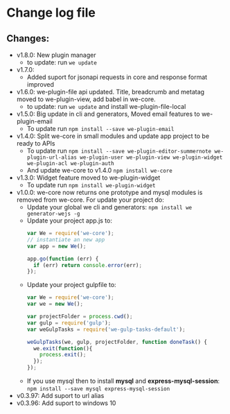 # Change log file

## Changes:
- v1.8.0: New plugin manager
  - to update: run `we update`
- v1.7.0:
  - Added suport for jsonapi requests in core and response format improved
- v1.6.0: we-plugin-file api updated. Title, breadcrumb and metatag moved to we-plugin-view, add babel in we-core.
  - to update: run `we update` and install we-plugin-file-local 
- v1.5.0: Big update in cli and generators, Moved email features to we-plugin-email
  - To update run `npm install --save we-plugin-email`
- v1.4.0: Split we-core in small modules and update app project to be ready to APIs
  - To update run `npm install --save we-plugin-editor-summernote we-plugin-url-alias we-plugin-user we-plugin-view we-plugin-widget we-plugin-acl we-plugin-auth` 
  - And update we-core to v1.4.0 `npm install we-core`
- v1.3.0: Widget feature moved to we-plugin-widget
  - To update run `npm install we-plugin-widget`
- v1.0.0: we-core now returns one prototype and mysql modules is removed from we-core. For update your project do:
  - Update your global we cli and generators: `npm install we generator-wejs -g`
  - Update your project app.js to:
    ```js
    var We = require('we-core');
    // instantiate an new app
    var app = new We();

    app.go(function (err) {
      if (err) return console.error(err);
    });
    ```
  - Update your project gulpfile to:
    ```js
    var We = require('we-core');
    var we = new We();

    var projectFolder = process.cwd();
    var gulp = require('gulp');
    var weGulpTasks = require('we-gulp-tasks-default');

    weGulpTasks(we, gulp, projectFolder, function doneTask() {
      we.exit(function(){
        process.exit();
      });
    });

    ```
  - If you use mysql then to install **mysql** and **express-mysql-session**:<br>
    `npm install --save mysql express-mysql-session`
- v0.3.97: Add suport to url alias
- v0.3.96: Add suport to windows 10
